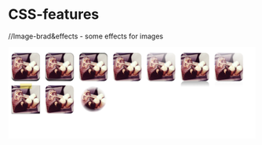 # CSS-features

//Image-brad&effects - some effects for images

![Preview](https://github.com/J-Smol/Images/raw/master/img.png)
